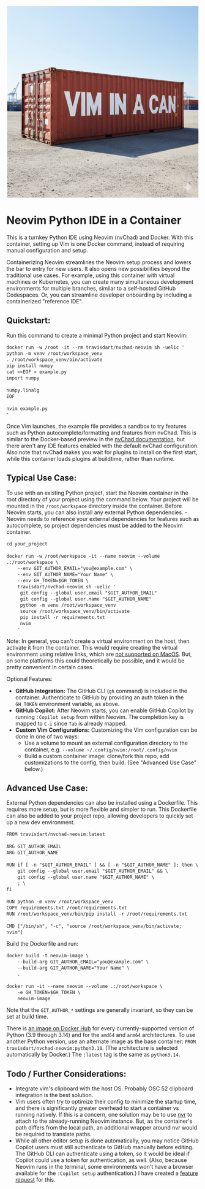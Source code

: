 <p align="center">
<img src="vim_in_a_can.png" alt="vim_in_a_can" width="500" />
</p>

# Neovim Python IDE in a Container

This is a turnkey Python IDE using Neovim (nvChad) and Docker. With this container, setting up Vim is one Docker command, instead of requiring manual configuration and setup.

Containerizing Neovim streamlines the Neovim setup process and lowers the bar to entry for new users. It also opens new possibilities beyond the traditional use cases. For example, using this container with virtual machines or Kubernetes, you can create many simultaneous development environments for multiple branches, similar to a self-hosted GitHub Codespaces. Or, you can streamline developer onboarding by including a containerized "reference IDE".



## Quickstart:

Run this command to create a minimal Python project and start Neovim:

```
docker run -w /root -it --rm travisdart/nvchad-neovim sh -uelic '
python -m venv /root/workspace_venv
. /root/workspace_venv/bin/activate
pip install numpy
cat <<EOF > example.py
import numpy

numpy.linalg
EOF

nvim example.py
'
```

Once Vim launches, the example file provides a sandbox to try features such as Python autocomplete/formatting and features from nvChad. This is similar to the Docker-based preview in the [nvChad documentation](https://nvchad.com/docs/quickstart/install#install), but there aren't any IDE features enabled with the default nvChad configuration. Also note that nvChad makes you wait for plugins to install on the first start, while this container loads plugins at buildtime, rather than runtime.



## Typical Use Case:

To use with an existing Python project, start the Neovim container in the root directory of your project using the command below. Your project will be mounted in the `/root/workspace` directory inside the container. Before Neovim starts, you can also install any external Python dependencies. - Neovim needs to reference your external dependencies for features such as autocomplete, so project dependencies must be added to the Neovim container.

```
cd your_project

docker run -w /root/workspace -it --name neovim --volume .:/root/workspace \
    --env GIT_AUTHOR_EMAIL="you@example.com" \
    --env GIT_AUTHOR_NAME="Your Name" \
    --env GH_TOKEN=$GH_TOKEN \
    travisdart/nvchad-neovim sh -uelic '
     git config --global user.email "$GIT_AUTHOR_EMAIL"
     git config --global user.name "$GIT_AUTHOR_NAME"
     python -m venv /root/workspace_venv
     source /root/workspace_venv/bin/activate
     pip install -r requirements.txt
     nvim
    '
```

Note: In general, you can't create a virtual environment on the host, then activate it from the container. This would require creating the virtual environment using relative links, which are [not supported on MacOS](https://github.com/pyenv/pyenv-virtualenv/pull/433). But, on some platforms this could theoretically be possible, and it would be pretty convenient in certain cases.

Optional Features:

* **GitHub Integration:** The GitHub CLI (`gh` command) is included in the container. Authenticate to GitHub by providing an auth token in the `GH_TOKEN` environment variable, as above.
* **GitHub Copilot:** After Neovim starts, you can enable GitHub Copilot by running `:Copilot setup` from within Neovim. The completion key is mapped to `C-i` since `Tab` is already mapped.
* **Custom Vim Configurations:** Customizing the Vim configuration can be done in one of two ways:
  * Use a volume to mount an external configuration directory to the container, e.g. `--volume ~/.config/nvim:/root/.config/nvim`
  * Build a custom container image: clone/fork this repo, add customizations to the config, then build. (See "Advanced Use Case" below.)



## Advanced Use Case:

External Python dependencies can also be installed using a Dockerfile. This requires more setup, but is more flexible and simpler to run. This Dockerfile can also be added to your project repo, allowing developers to quickly set up a new dev environment.

```
FROM travisdart/nvchad-neovim:latest

ARG GIT_AUTHOR_EMAIL
ARG GIT_AUTHOR_NAME

RUN if [ -n "$GIT_AUTHOR_EMAIL" ] && [ -n "$GIT_AUTHOR_NAME" ]; then \
    git config --global user.email "$GIT_AUTHOR_EMAIL" && \
    git config --global user.name "$GIT_AUTHOR_NAME" \
    ; \
fi

RUN python -m venv /root/workspace_venv
COPY requirements.txt /root/requirements.txt
RUN /root/workspace_venv/bin/pip install -r /root/requirements.txt

CMD ["/bin/sh", "-c", "source /root/workspace_venv/bin/activate; nvim"]
```

Build the Dockerfile and run:

```
docker build -t neovim-image \
    --build-arg GIT_AUTHOR_EMAIL="you@example.com" \
    --build-arg GIT_AUTHOR_NAME="Your Name" \
    .

docker run -it --name neovim --volume .:/root/workspace \
    -e GH_TOKEN=$GH_TOKEN \
    neovim-image
```

Note that the `GIT_AUTHOR_*` settings are generally invariant, so they can be set at build time.

There is [an image on Docker Hub](https://hub.docker.com/r/travisdart/nvchad-neovim/tags) for every currently-supported version of Python (3.9 through 3.14) and for the `amd64` and `arm64` architectures. To use another Python version, use an alternate image as the base container: `FROM travisdart/nvchad-neovim:python3.10`. (The architecture is selected automatically by Docker.) The `:latest` tag is the same as `python3.14`.

## Todo / Further Considerations:

* Integrate vim's clipboard with the host OS. Probably OSC 52 clipboard integration is the best solution.
* Vim users often try to optimize their config to minimize the startup time, and there is significantly greater overhead to start a container vs running natively. If this is a concern, one solution may be to use [nvr](https://github.com/mhinz/neovim-remote) to attach to the already-running Neovim instance. But, as the container's path differs from the local path, an additional wrapper around nvr would be required to translate paths.
* While all other editor setup is done automatically, you may notice GitHub Copilot users must still authenticate to GitHub manually before editing. The GitHub CLI  can authenticate using a token, so it would be ideal if Copilot could use a token for authentication, as well. (Also, because Neovim runs in the terminal, some environments won't have a browser available for the `:Copilot setup` authentication.) I have created a [feature request](https://github.com/orgs/community/discussions/127418) for this.
